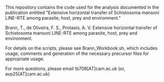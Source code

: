 This repository contains the code used for the analysis documented in the publication entitled "Extensive horizontal transfer of Schistosoma mansoni LINE-RTE among parasite, host, prey and environment."

Brann, T., de Oliveira, F. S., Protasio, A. V. Extensive horizontal transfer of Schistosoma mansoni LINE-RTE among parasite, host, prey and environment.

For details on the scripts, please see Brann_Workbook.sh, which includes usage, comments and generation of the necessary precursor files for appropriate usage.

For more questions, please email tb708[AT]cam.ac.uk (or, avp25[AT]cam.ac.uk)
